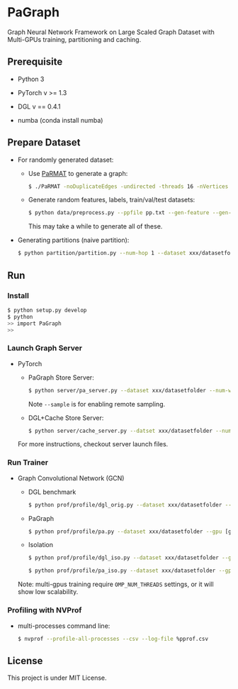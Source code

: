 # PaGraph

Graph Neural Network Framework on Large Scaled Graph Dataset with Multi-GPUs training, partitioning and caching.

## Prerequisite

* Python 3

* PyTorch v >= 1.3

* DGL v == 0.4.1

* numba (conda install numba)

## Prepare Dataset

* For randomly generated dataset:

  * Use [PaRMAT](https://github.com/farkhor/PaRMAT) to generate a graph:

    ```bash
    $ ./PaRMAT -noDuplicateEdges -undirected -threads 16 -nVertices 10 -nEdges 25 -output /path/to/datafolder/pp.txt

    ```
  
  * Generate random features, labels, train/val/test datasets:

    ```bash
    $ python data/preprocess.py --ppfile pp.txt --gen-feature --gen-label --gen-set --dataset xxx/datasetfolder
    ```

    This may take a while to generate all of these.

* Generating partitions (naive partition):

  ```bash
  $ python partition/partition.py --num-hop 1 --dataset xxx/datasetfolder

  ```

## Run

### Install

```bash
$ python setup.py develop
$ python
>> import PaGraph
>> 
``` 

### Launch Graph Server

* PyTorch

  * PaGraph Store Server:

    ```bash
    $ python server/pa_server.py --dataset xxx/datasetfolder --num-workers [gpu-num] [--preprocess] [-sample]
    ```

    Note `--sample` is for enabling remote sampling.

  * DGL+Cache Store Server:

    ```bash
    $ python server/cache_server.py --datset xxx/datasetfolder --num-workers [gpu-num] [--preprocess] [--sample]
    ```
  
  For more instructions, checkout server launch files.


### Run Trainer

* Graph Convolutional Network (GCN)

  * DGL benchmark

    ```bash
    $ python prof/profile/dgl_orig.py --dataset xxx/datasetfolder --gpu [gpu indices, splitted by ','] [--preprocess]
    ```

  * PaGraph

    ```bash
    $ python prof/profile/pa.py --dataset xxx/datasetfolder --gpu [gpu indices, splitted by ','] [--preprocess]
    ```

  * Isolation

    ```bash
    $ python prof/profile/dgl_iso.py --dataset xxx/datasetfolder --gpu [gpu indices, splitted by ','] [--preprocess]
    ```

    ```bash
    $ python prof/profile/pa_iso.py --dataset xxx/datasetfolder --gpu [gpu indices, splitted by ','] [--preprocess]
    ```
  
  Note: multi-gpus training require `OMP_NUM_THREADS` settings, or it will show low scalability.

### Profiling with NVProf

* multi-processes command line:

  ```bash
  $ nvprof --profile-all-processes --csv --log-file %pprof.csv
  ```

## License

This project is under MIT License. 